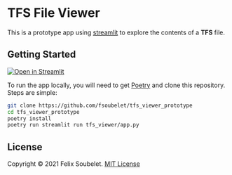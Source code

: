 # TFS File Viewer

This is a prototype app using [streamlit][streamlit] to explore the contents of a **TFS** file.

## Getting Started

[![Open in Streamlit][streamlit_badge]][demo_link]

To run the app locally, you will need to get [Poetry][poetry] and clone this repository.
Steps are simple:
```bash
git clone https://github.com/fsoubelet/tfs_viewer_prototype
cd tfs_viewer_prototype
poetry install
poetry run streamlit run tfs_viewer/app.py
```

## License

Copyright &copy; 2021 Felix Soubelet. [MIT License](LICENSE)


[streamlit]: https://streamlit.io/
[streamlit_badge]: https://static.streamlit.io/badges/streamlit_badge_black_white.svg
[demo_link]: https://share.streamlit.io/fsoubelet/tfs_viewer_prototype/tfs_viewer/app.py
[poetry]: https://python-poetry.org/